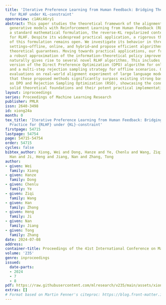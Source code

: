 ```yaml
---
title: 'Iterative Preference Learning from Human Feedback: Bridging Theory and Practice
  for RLHF under KL-constraint'
openreview: c1AKcA6ry1
abstract: This paper studies the theoretical framework of the alignment process of
  generative models with Reinforcement Learning from Human Feedback (RLHF). We consider
  a standard mathematical formulation, the reverse-KL regularized contextual bandit
  for RLHF. Despite its widespread practical application, a rigorous theoretical analysis
  of this formulation remains open. We investigate its behavior in three distinct
  settings—offline, online, and hybrid—and propose efficient algorithms with finite-sample
  theoretical guarantees. Moving towards practical applications, our framework, with
  a robust approximation of the information-theoretical policy improvement oracle,
  naturally gives rise to several novel RLHF algorithms. This includes an iterative
  version of the Direct Preference Optimization (DPO) algorithm for online settings,
  and a multi-step rejection sampling strategy for offline scenarios. Our empirical
  evaluations on real-world alignment experiment of large language model demonstrate
  that these proposed methods significantly surpass existing strong baselines, such
  as DPO and Rejection Sampling Optimization (RSO), showcasing the connections between
  solid theoretical foundations and their potent practical implementations.
layout: inproceedings
series: Proceedings of Machine Learning Research
publisher: PMLR
issn: 2640-3498
id: xiong24a
month: 0
tex_title: 'Iterative Preference Learning from Human Feedback: Bridging Theory and
  Practice for {RLHF} under {KL}-constraint'
firstpage: 54715
lastpage: 54754
page: 54715-54754
order: 54715
cycles: false
bibtex_author: Xiong, Wei and Dong, Hanze and Ye, Chenlu and Wang, Ziqi and Zhong,
  Han and Ji, Heng and Jiang, Nan and Zhang, Tong
author:
- given: Wei
  family: Xiong
- given: Hanze
  family: Dong
- given: Chenlu
  family: Ye
- given: Ziqi
  family: Wang
- given: Han
  family: Zhong
- given: Heng
  family: Ji
- given: Nan
  family: Jiang
- given: Tong
  family: Zhang
date: 2024-07-08
address:
container-title: Proceedings of the 41st International Conference on Machine Learning
volume: '235'
genre: inproceedings
issued:
  date-parts:
  - 2024
  - 7
  - 8
pdf: https://raw.githubusercontent.com/mlresearch/v235/main/assets/xiong24a/xiong24a.pdf
extras: []
# Format based on Martin Fenner's citeproc: https://blog.front-matter.io/posts/citeproc-yaml-for-bibliographies/
---
```

